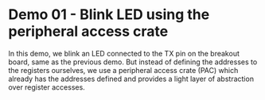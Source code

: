 Demo 01 - Blink LED using the peripheral access crate
===

In this demo, we blink an LED connected to the TX pin on the breakout board,
same as the previous demo. But instead of defining the addresses to the
registers ourselves, we use a peripheral access crate (PAC) which already has
the addresses defined and provides a light layer of abstraction over register
accesses.

